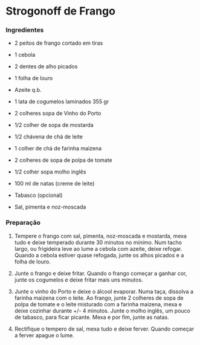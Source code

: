 # Strogonoff de Frango 

 

### Ingredientes

 - 2 peitos de frango cortado em tiras

 - 1 cebola

 - 2 dentes de alho picados

 - 1 folha de louro

 - Azeite q.b.

 - 1 lata de cogumelos laminados 355 gr

 - 2 colheres sopa de Vinho do Porto

 - 1/2 colher de sopa de mostarda

 - 1/2 chávena de chá de leite

 - 1 colher de chá de farinha maizena

 - 2 colheres de sopa de polpa de tomate

 - 1/2 colher sopa molho inglês

 - 100 ml de natas (creme de leite)

 - Tabasco (opcional)

 - Sal, pimenta e noz-moscada

### Preparação
1. Tempere o frango com sal, pimenta, noz-moscada e mostarda, mexa tudo e deixe temperado durante 30 minutos no mínimo.
Num tacho largo, ou frigideira leve ao lume a cebola com azeite, deixe refogar.
 Quando a cebola estiver quase refogada, junte os alhos picados e a folha de louro.
2. Junte o frango e deixe fritar.
Quando o frango começar a ganhar cor, junte os cogumelos e deixe fritar mais uns minutos.

3. Junte o vinho do Porto e deixe o álcool evaporar.
Numa taça, dissolva a farinha maizena com o leite.
Ao frango, junte 2 colheres de sopa de polpa de tomate e o leite misturado com a farinha maizena, mexa e deixe cozinhar durante +/- 4 minutos.
 Junte o molho inglês, um pouco de tabasco, para ficar picante. Mexa e por fim, junte as natas.

4. Rectifique o tempero de sal, mexa tudo e deixe ferver.
Quando começar a ferver apague o lume.